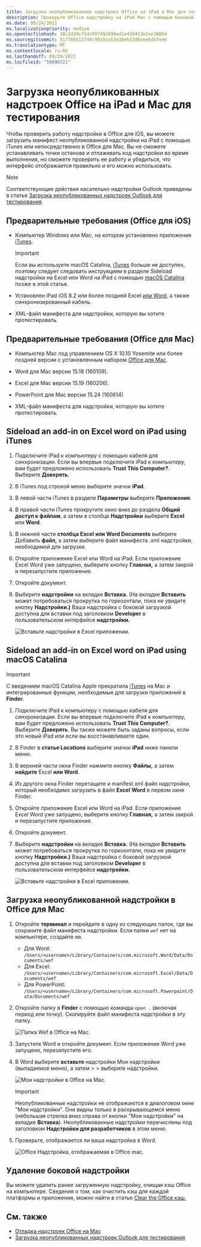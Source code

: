 ```yaml
---
title: Загрузка неопубликованных надстроек Office на iPad и Mac для тестирования
description: Проверьте Office надстройку на iPad Mac с помощью боковой загрузки.
ms.date: 09/24/2021
ms.localizationpriority: medium
ms.openlocfilehash: 38c2d39cf5dc997492899a41e430413e2ae388b4
ms.sourcegitcommit: 517786511749c9910ca53e16eb13d0cee6dbfee6
ms.translationtype: MT
ms.contentlocale: ru-RU
ms.lasthandoff: 09/29/2021
ms.locfileid: "59990721"
---
```

# <a name="sideload-office-add-ins-on-ipad-and-mac-for-testing"></a>Загрузка неопубликованных надстроек Office на iPad и Mac для тестирования

Чтобы проверить работу надстройки в Office для iOS, вы можете загрузить манифест неопубликованной надстройки на iPad с помощью iTunes или непосредственно в Office для Mac. Вы не сможете устанавливать точки останова и отлаживать код надстройки во время выполнения, но сможете проверить ее работу и убедиться, что интерфейс отображается правильно и его можно использовать.

> [!NOTE]
> Соответствующие действия касательно надстройки Outlook приведены в статье [Загрузка неопубликованных надстроек Outlook для тестирования](../outlook/sideload-outlook-add-ins-for-testing.md).

## <a name="prerequisites-for-office-on-ios"></a>Предварительные требования (Office для iOS)

- Компьютер Windows или Mac, на котором установлено приложение [iTunes](https://www.apple.com/itunes/download/).
  > [!IMPORTANT]
  > Если вы используете macOS Catalina, [iTunes](https://support.apple.com/HT210200) больше не доступен, поэтому следует следовать инструкциям в разделе Sideload надстройки на Excel или Word на iPad с помощью [macOS Catalina](#sideload-an-add-in-on-excel-or-word-on-ipad-using-macos-catalina) позже в этой статье.

- Установлен iPad iOS 8.2 или более [](https://apps.apple.com/app/microsoft-excel/id586683407) поздней Excel [или Word,](https://apps.apple.com/app/microsoft-word/id586447913) а также синхронизированный кабель.

- XML-файл манифеста для надстройки, которую вы хотите протестировать.

## <a name="prerequisites-for-office-on-mac"></a>Предварительные требования (Office для Mac)

- Компьютер Mac под управлением OS X 10.10 Yosemite или более поздней версии с установленным набором [Office для Mac](https://products.office.com/buy/compare-microsoft-office-products?tab=omac).

- Word для Mac версии 15.18 (160109).

- Excel для Mac версии 15.19 (160206).

- PowerPoint для Mac версии 15.24 (160614)

- XML-файл манифеста для надстройки, которую вы хотите протестировать.

## <a name="sideload-an-add-in-on-excel-or-word-on-ipad-using-itunes"></a>Sideload an add-in on Excel word on iPad using iTunes

1. Подключите iPad к компьютеру с помощью кабеля для синхронизации. Если вы впервые подключите iPad к компьютеру, вам будет предложено использовать **Trust This Computer?**. Выберите **Доверять**.

2. В iTunes под строкой меню выберите значок **iPad**.

3. В левой части iTunes в разделе **Параметры** выберите **Приложения**.

4. В правой части iTunes прокрутите окно вниз до раздела **Общий доступ к файлам**, а затем в столбце **Надстройки** выберите **Excel** или **Word**.

5. В нижней части **столбца Excel** **или Word Documents** выберите Добавить **файл,** а затем выберите файл манифеста .xml надстройки, необходимой для загрузки.

6. Откройте приложение Excel или Word на iPad. Если приложение Excel Word уже запущено, выберите кнопку **Главная,** а затем закрой и перезапустите приложение.

7. Откройте документ.

8. Выберите **надстройки** на вкладке **Вставка.** (На вкладке **Вставить** может потребоваться прокрутка по горизонтали, пока не увидите кнопку **Надстройки.)** Ваша надстройка с боковой загрузкой доступна для вставки под заголовком **Developer** в пользовательском интерфейсе **надстройки.**

    ![Вставьте надстройки в Excel приложении.](../images/excel-insert-add-in.png)

## <a name="sideload-an-add-in-on-excel-or-word-on-ipad-using-macos-catalina"></a>Sideload an add-in on Excel word on iPad using macOS Catalina

> [!IMPORTANT]
> С введением macOS Catalina Apple прекратила [iTunes](https://support.apple.com/HT210200) на Mac и интегрированные функции, необходимые для загрузки приложений в **Finder**.

1. Подключите iPad к компьютеру с помощью кабеля для синхронизации. Если вы впервые подключите iPad к компьютеру, вам будет предложено использовать **Trust This Computer?**. Выберите **Доверять**. Вы также можете быть заданы вопросы, если это новый iPad или если вы восстанавливаете один.

2. В Finder в **статье Locations** выберите значок **iPad** ниже панели меню.

3. В верхней части окна Finder нажмите кнопку **Файлы,** а затем **найдите** Excel **или Word**.

4. Из другого окна Finder перетащите и manifest.xml файл надстройки, который необходимо загрузить в файл **Excel** **Word** в первом окне Finder.

5. Откройте приложение Excel или Word на iPad. Если приложение Excel Word уже запущено, выберите кнопку **Главная,** а затем закрой и перезапустите приложение.

6. Откройте документ.

7. Выберите **надстройки** на вкладке **Вставка.** (На вкладке **Вставить** может потребоваться прокрутка по горизонтали, пока не увидите кнопку **Надстройки.)** Ваша надстройка с боковой загрузкой доступна для вставки под заголовком **Developer** в пользовательском интерфейсе **надстройки.**

    ![Вставьте надстройки в Excel приложении.](../images/excel-insert-add-in.png)

## <a name="sideload-an-add-in-in-office-on-mac"></a>Загрузка неопубликованной надстройки в Office для Mac

1. Откройте **терминал** и перейдите в одну из следующих папок, где вы сохраните файл манифеста надстройки. Если папки `wef` нет на компьютере, создайте ее.

    - Для Word: `/Users/<username>/Library/Containers/com.microsoft.Word/Data/Documents/wef`
    - Для Excel: `/Users/<username>/Library/Containers/com.microsoft.Excel/Data/Documents/wef`
    - Для PowerPoint: `/Users/<username>/Library/Containers/com.microsoft.Powerpoint/Data/Documents/wef`

2. Откройте папку в **Finder** с помощью команды `open .` (включая период или точку). Скопируйте файл манифеста надстройки в эту папку.

    ![Папка Wef в Office на Mac.](../images/all-my-files.png)

3. Запустите Word и откройте документ. Если приложение Word уже запущено, перезапустите его.

4. В Word выберите **вставьте** надстройки Мои надстройки (выпадаемое меню), а затем  >    >   выберите надстройки.

    ![Мои надстройки в Office на Mac.](../images/my-add-ins-wikipedia.png)

    > [!IMPORTANT]
    > Неопубликованные надстройки не отображаются в диалоговом окне "Мои надстройки". Они видны только в раскрывающемся меню (небольшая стрелка вниз справа от кнопки "Мои надстройки" на вкладке **Вставка**). Неопубликованные надстройки перечислены под заголовком **Надстройки для разработчиков** в этом меню.

5. Проверьте, отображается ли ваша надстройка в Word.

    ![Office Надстройка, отображаемая в Office mac.](../images/lorem-ipsum-wikipedia.png)

## <a name="remove-a-sideloaded-add-in"></a>Удаление боковой надстройки

Вы можете удалить ранее загруженную надстройку, очищая кэш Office на компьютере. Сведения о том, как очистить кэш для каждой платформы и приложения, можно найти в статье [Clear the Office кэш.](clear-cache.md)

## <a name="see-also"></a>См. также

- [Отладка надстроек Office на Mac](debug-office-add-ins-on-ipad-and-mac.md)
- [Загрузка неопубликованных надстроек Outlook для тестирования](../outlook/sideload-outlook-add-ins-for-testing.md)
